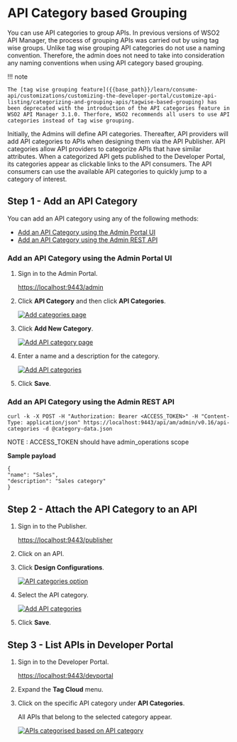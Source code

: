 
# API Category based Grouping

You can use API categories to group APIs. In previous versions of WSO2 API Manager, the process of grouping APIs was carried out by using tag wise groups. Unlike tag wise grouping API categories do not use a naming convention. Therefore, the admin does not need to take into consideration any naming conventions when using API category based grouping.

!!! note

    The [tag wise grouping feature]({{base_path}}/learn/consume-api/customizations/customizing-the-developer-portal/customize-api-listing/categorizing-and-grouping-apis/tagwise-based-grouping) has been deprecated with the introduction of the API categories feature in WSO2 API Manager 3.1.0. Therfore, WSO2 recommends all users to use API categories instead of tag wise grouping.

Initially, the Admins will define API categories. Thereafter, API providers will add API categories to APIs when designing them via the API Publisher. API categories allow API providers to categorize APIs that have similar attributes. When a categorized API gets published to the Developer Portal, its categories appear as clickable links to the API consumers. The API consumers can use the available API categories to quickly jump to a category of interest.

## Step 1 - Add an API Category

You can add an API category using any of the following methods:

- [Add an API Category using the Admin Portal UI]({{base_path}}/learn/consume-api/customizations/customizing-the-developer-portal/customize-api-listing/categorizing-and-grouping-apis/api-category-based-grouping/#add-an-api-category-using-the-admin-portal-ui)
- [Add an API Category using the Admin REST API]({{base_path}}/learn/consume-api/customizations/customizing-the-developer-portal/customize-api-listing/categorizing-and-grouping-apis/api-category-based-grouping/#add-an-api-category-using-the-admin-rest-api)

### Add an API Category using the Admin Portal UI

1. Sign in to the Admin Portal.
   
    [https://localhost:9443/admin](https://localhost:9443/admin) 

2. Click **API Category** and then click **API Categories**.
    
    [![Add categories page]({{base_path}}/assets/img/learn/api_category_left_tag.png)]({{base_path}}/assets/img/learn/api_category_left_tag.png)

2. Click **Add New Category**.

    [![Add API category page]({{base_path}}/assets/img/learn/click_add_category.png)]({{base_path}}/assets/img/learn/click_add_category.png)

3. Enter a name and a description for the category.

    [![Add API categories]({{base_path}}/assets/img/learn/add_category.png)]({{base_path}}/assets/img/learn/add_category.png)

4. Click **Save**.

### Add an API Category using the Admin REST API

```
curl -k -X POST -H "Authorization: Bearer <ACCESS_TOKEN>" -H "Content-Type: application/json" https://localhost:9443/api/am/admin/v0.16/api-categories -d @category-data.json
```

NOTE : ACCESS_TOKEN should have admin_operations scope

**Sample payload**

```
{
"name": "Sales",
"description": "Sales category"
}
```

## Step 2 - Attach the API Category to an API

1. Sign in to the Publisher.

    [https://localhost:9443/publisher](https://localhost:9443/publisher) 

2. Click on an API.

3. Click **Design Configurations**. 

     [![API categories option]({{base_path}}/assets/img/learn/api_categories_dropdown.png)]({{base_path}}/assets/img/learn/api_categories_dropdown.png)

4. Select the API category.

     [![Add API categories]({{base_path}}/assets/img/learn/attach_category.png)]({{base_path}}/assets/img/learn/attach_category.png)

5. Click **Save**.

## Step 3 - List APIs in Developer Portal

1. Sign in to the Developer Portal.

     [https://localhost:9443/devportal](https://localhost:9443/devportal) 

2. Expand the **Tag Cloud** menu. 

3. Click on the specific API category under **API Categories**. 

     All APIs that belong to the selected category appear.

     [![APIs categorised based on API category]({{base_path}}/assets/img/learn/devportal_listing.png)]({{base_path}}/assets/img/learn/devportal_listing.png)